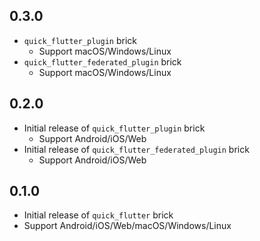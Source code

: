 ## 0.3.0

* `quick_flutter_plugin` brick
  * Support macOS/Windows/Linux
* `quick_flutter_federated_plugin` brick
  * Support macOS/Windows/Linux

## 0.2.0

* Initial release of `quick_flutter_plugin` brick
  * Support Android/iOS/Web
* Initial release of `quick_flutter_federated_plugin` brick
  * Support Android/iOS/Web

## 0.1.0

* Initial release of `quick_flutter` brick
* Support Android/iOS/Web/macOS/Windows/Linux
